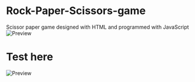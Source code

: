 # Rock-Paper-Scissors-game
Scissor paper game designed with HTML and programmed with JavaScript
![Preview](https://user-images.githubusercontent.com/77120342/132979471-7b9cd259-3358-4fa7-8c82-998658758625.png)

# Test here
![Preview](https://minigameaction.netlify.app/)
